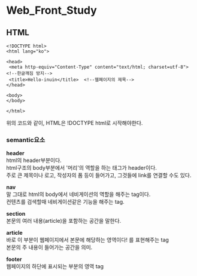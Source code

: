# Web_Front_Study

## HTML

    <!DOCTYPE html>  
    <html lang="ko">  

    <head>  
     <meta http-equiv="Content-Type" content="text/html; charset=utf-8">  <!--한글깨짐 방지-->
     <title>Hello-inuin</title>  <!--웹페이지의 제목-->
    </head>  
    
    <body>  
    </body>  
    
    </html>

위의 코드와 같이, HTML은 !DOCTYPE html로 시작해야한다.

### semantic요소
**header**  
html의 header부분이다.  
html구조의 body부분에서 '머리'의 역할을 하는 태그가 header이다.  
주로 큰 제목이나 로고, 작성자의 폼 등이 들어가고, 그것들에 link를 연결할 수도 있다.  

**nav**  
말 그대로 html의 body에서 네비게이션의 역할을 해주는 tag이다.  
컨텐츠를 검색할때 네비게이션같은 기능을 해주는 tag.  

**section**  
본문의 여러 내용(article)을 포함하는 공간을 말한다.  

**article**  
바로 이 부분이 웹페이지에서 본문에 해당하는 영역이다! 를 표현해주는 tag  
본문의 주 내용이 들어가는 공간을 의미.  

**footer**  
웹페이지의 하단에 표시되는 부분의 영역 tag  

